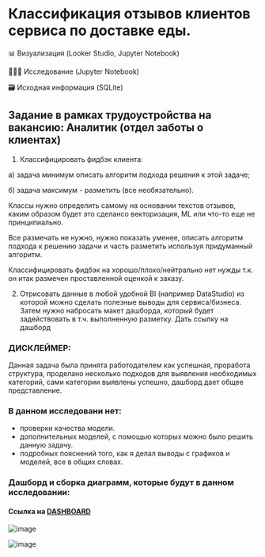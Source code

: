 # Классификация отзывов клиентов сервиса по доставке еды.
📊 Визуализация (Looker Studio, Jupyter Notebook)

👩🏻‍💻 Исследование (Jupyter Notebook)

🗃 Исходная информация (SQLite)


## Задание в рамках трудоустройства на вакансию: Аналитик (отдел заботы о клиентах)

1. Классифицировать фидбэк клиента:

а) задача минимум описать алгоритм подхода решения к этой задаче;

б) задача максимум - разметить (все необязательно).

Классы нужно определить самому на основании текстов отзывов, каким образом будет это сделансо векторизация, ML или что-то еще не принципиально.

Все размечать не нужно, нужно показать уменее, описать алгоритм подхода к решению задачи и часть разметить используя придуманный алгоритм.

Классифицировать фидбэк на хорошо/плохо/нейтрально нет нужды т.к. он итак размечен проставленной оценкой к заказу.

2. Отрисовать данные в любой удобной BI (например DataStudio) из которой можно сделать полезные выводы для сервиса/бизнеса.
Затем нужно набросать макет дашборда, который будет задействовать в т.ч. выполненную разметку.
Дать ссылку на дашборд

### ДИСКЛЕЙМЕР:
Данная задача была принята работодателем как успешная, проработа структура, проделано несколько подходов для выявления необходимых категорий, сами категории выявлены успешно, дашборд дает общее представление.

### В данном исследовани нет:
* проверки качества модели.
* дополнительных моделей, с помощью которых можно было решить данную задачу.
* подробных пояснений того, как я делал выводы с графиков и моделей, все в общих словах.

### Дашборд и сборка диаграмм, которые будут в данном исследовании:
 #### Ссылка на [DASHBOARD]( https://lookerstudio.google.com/reporting/c6cfa58f-9aef-49b0-8a79-d1ba23a89dc5/page/KQwfD?s=h6AIz0JEcQ0)

![image](https://github.com/DAYT-43/Classification-of-customer-feedback/assets/80617386/a7cfb06f-6685-4e7a-82a7-80751933f150)

![image](https://github.com/DAYT-43/Classification-of-customer-feedback/assets/80617386/fbdec46f-b4d7-4731-b690-c2a174966754)
